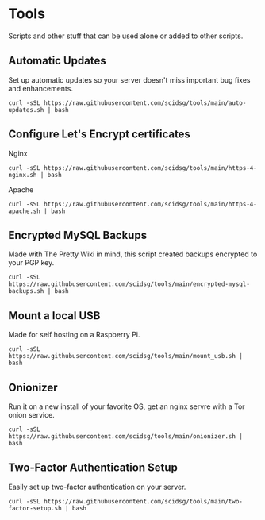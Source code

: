 # Tools

Scripts and other stuff that can be used alone or added to other scripts.

## Automatic Updates
Set up automatic updates so your server doesn't miss important bug fixes and enhancements.
```
curl -sSL https://raw.githubusercontent.com/scidsg/tools/main/auto-updates.sh | bash
```

## Configure Let's Encrypt certificates
Nginx
```
curl -sSL https://raw.githubusercontent.com/scidsg/tools/main/https-4-nginx.sh | bash
```
Apache
```
curl -sSL https://raw.githubusercontent.com/scidsg/tools/main/https-4-apache.sh | bash
```

## Encrypted MySQL Backups
Made with The Pretty Wiki in mind, this script created backups encrypted to your PGP key.
```
curl -sSL https://raw.githubusercontent.com/scidsg/tools/main/encrypted-mysql-backups.sh | bash
```

## Mount a local USB
Made for self hosting on a Raspberry Pi.
```
curl -sSL https://raw.githubusercontent.com/scidsg/tools/main/mount_usb.sh | bash
```

## Onionizer
Run it on a new install of your favorite OS, get an nginx servre with a Tor onion service. 
```
curl -sSL https://raw.githubusercontent.com/scidsg/tools/main/onionizer.sh | bash
```

## Two-Factor Authentication Setup
Easily set up two-factor authentication on your server.
```
curl -sSL https://raw.githubusercontent.com/scidsg/tools/main/two-factor-setup.sh | bash
```

